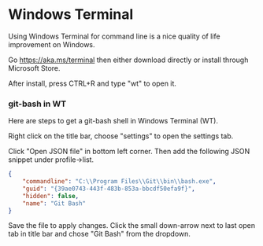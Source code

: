 # Windows Terminal

Using Windows Terminal for command line is a nice quality of life improvement on Windows.

Go <https://aka.ms/terminal> then either download directly or install through Microsoft Store.

After install, press CTRL+R and type "wt" to open it.

### git-bash in WT

Here are steps to get a git-bash shell in Windows Terminal (WT).

Right click on the title bar, choose "settings" to open the settings tab.

Click "Open JSON file" in bottom left corner.
Then add the following JSON snippet under profile->list.

```json
{
    "commandline": "C:\\Program Files\\Git\\bin\\bash.exe",
    "guid": "{39ae0743-443f-483b-853a-bbcdf50efa9f}",
    "hidden": false,
    "name": "Git Bash"
}
```

Save the file to apply changes.
Click the small down-arrow next to last open tab in title bar and chose "Git Bash" from the dropdown.
